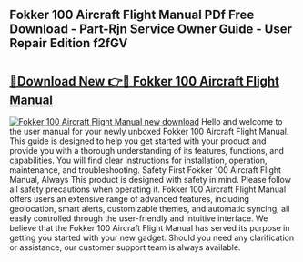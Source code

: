 ## Fokker 100 Aircraft Flight Manual PDf Free Download - Part-Rjn Service Owner Guide - User Repair Edition f2fGV

# <h2><a href="http://bc85069.oget.top/?id=Fokker+100+Aircraft+Flight+Manual">🔗Download New 👉🔴 Fokker 100 Aircraft Flight Manual</a></h2>

[![Fokker 100 Aircraft Flight Manual new download](https://i.imgur.com/5g1atiW.png)](http://bc85069.oget.top/?id=Fokker+100+Aircraft+Flight+Manual)
Hello and welcome to the user manual for your newly unboxed Fokker 100 Aircraft Flight Manual. This guide is designed to help you get started with your product and provide you with a thorough understanding of its features, functions, and capabilities. You will find clear instructions for installation, operation, maintenance, and troubleshooting. Safety First Fokker 100 Aircraft Flight Manual, Always This product is designed with safety in mind. Please follow all safety precautions when operating it. Fokker 100 Aircraft Flight Manual offers users an extensive range of advanced features, including geolocation, smart alerts, customizable themes, and automatic syncing, all easily controlled through the user-friendly and intuitive interface. We believe that the Fokker 100 Aircraft Flight Manual has served its purpose in getting you started with your new gadget. Should you need any clarification or assistance, our customer support team is always available.
